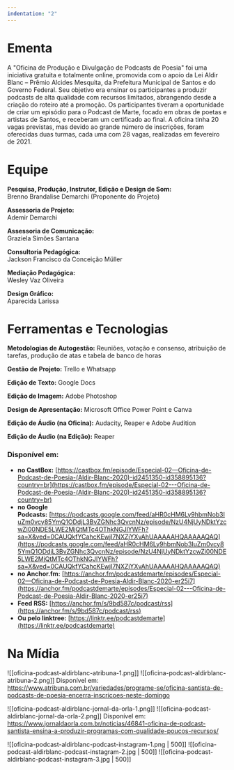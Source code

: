 ```yaml
---
indentation: "2"
---
```

# Ementa
  
A "Oficina de Produção e Divulgação de Podcasts de Poesia" foi uma iniciativa gratuita e totalmente online, promovida com o apoio da Lei Aldir Blanc – Prêmio Alcides Mesquita, da Prefeitura Municipal de Santos e do Governo Federal. Seu objetivo era ensinar os participantes a produzir podcasts de alta qualidade com recursos limitados, abrangendo desde a criação do roteiro até a promoção. Os participantes tiveram a oportunidade de criar um episódio para o Podcast de Marte, focado em obras de poetas e artistas de Santos, e receberam um certificado ao final. A oficina tinha 20 vagas previstas, mas devido ao grande número de inscrições, foram oferecidas duas turmas, cada uma com 28 vagas, realizadas em fevereiro de 2021.

# Equipe


**Pesquisa, Produção, Instrutor, Edição e Design de Som:**   
Brenno Brandalise Demarchi (Proponente do Projeto)   

**Assessoria de Projeto:**  
Ademir Demarchi 

**Assessoria de Comunicação:**   
Graziela Simões Santana   
   
**Consultoria Pedagógica:**   
Jackson Francisco da Conceição Müller   
   
**Mediação Pedagógica:**    
Wesley Vaz Oliveira   
   
**Design Gráfico:**    
Aparecida Larissa   

# Ferramentas e Tecnologias

**Metodologias de Autogestão:** Reuniões, votação e consenso, atribuição de tarefas, produção de atas e tabela de banco de horas

**Gestão de Projeto:** Trello e Whatsapp

**Edição de Texto:** Google Docs

**Edição de Imagem:** Adobe Photoshop

**Design de Apresentação:** Microsoft Office Power Point e Canva

**Edição de Áudio (na Oficina):** Audacity, Reaper e Adobe Audition

**Edição de Áudio (na Edição):** Reaper

### Disponível em:

- **no CastBox:** [https://castbox.fm/episode/Especial-02—Oficina-de-Podcast-de-Poesia-(Aldir-Blanc-2020)-id2451350-id358895136?country=br](https://castbox.fm/episode/Especial-02---Oficina-de-Podcast-de-Poesia-(Aldir-Blanc-2020)-id2451350-id358895136?country=br)
- **no Google Podcasts:** [https://podcasts.google.com/feed/aHR0cHM6Ly9hbmNob3IuZm0vcy85YmQ1ODdjL3BvZGNhc3QvcnNz/episode/NzU4NjUyNDktYzcwZi00NDE5LWE2MjQtMTc4OThkNGJlYWFh?sa=X&ved=0CAUQkfYCahcKEwjI7NXZjYXvAhUAAAAAHQAAAAAQAQ](https://podcasts.google.com/feed/aHR0cHM6Ly9hbmNob3IuZm0vcy85YmQ1ODdjL3BvZGNhc3QvcnNz/episode/NzU4NjUyNDktYzcwZi00NDE5LWE2MjQtMTc4OThkNGJlYWFh?sa=X&ved=0CAUQkfYCahcKEwjI7NXZjYXvAhUAAAAAHQAAAAAQAQ)
- **no Anchor.fm:** [https://anchor.fm/podcastdemarte/episodes/Especial-02—Oficina-de-Podcast-de-Poesia-Aldir-Blanc-2020-er25i7](https://anchor.fm/podcastdemarte/episodes/Especial-02---Oficina-de-Podcast-de-Poesia-Aldir-Blanc-2020-er25i7)
- **Feed RSS:** [https://anchor.fm/s/9bd587c/podcast/rss](https://anchor.fm/s/9bd587c/podcast/rss)
- **Ou pelo linktree:** [https://linktr.ee/podcastdemarte](https://linktr.ee/podcastdemarte)

# Na Mídia

![[oficina-podcast-aldirblanc-atribuna-1.png]]
![[oficina-podcast-aldirblanc-atribuna-2.png]]
Disponível em: https://www.atribuna.com.br/variedades/programe-se/oficina-santista-de-podcasts-de-poesia-encerra-inscricoes-neste-domingo

![[oficina-podcast-aldirblanc-jornal-da-orla-1.png]]
![[oficina-podcast-aldirblanc-jornal-da-orla-2.png]]
Disponível em: https://www.jornaldaorla.com.br/noticias/46841-oficina-de-podcast-santista-ensina-a-produzir-programas-com-qualidade-poucos-recursos/

![[oficina-podcast-aldirblanc-podcast-instagram-1.png | 500]]
![[oficina-podcast-aldirblanc-podcast-instagram-2.jpg | 500]]
![[oficina-podcast-aldirblanc-podcast-instagram-3.jpg | 500]]